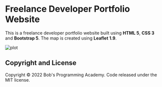 # Freelance Developer Portfolio Website

This is a freelance developer portfolio website built using **HTML 5**, **CSS 3** and **Bootstrap 5**. The map is created using **Leaflet 1.9**.

![plot](https://github.com/BobsProgrammingAcademy/portfolio-website-bootstrap-5/blob/master/images/theme.png?raw=true)

## Copyright and License

Copyright © 2022 Bob's Programming Academy. Code released under the MIT license.
